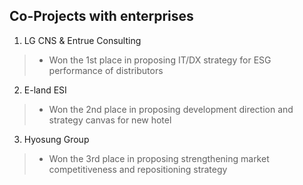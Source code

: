 ## Co-Projects with enterprises
1. LG CNS & Entrue Consulting
> - Won the 1st place in proposing IT/DX strategy for ESG performance of distributors
2. E-land ESI
> - Won the 2nd place in proposing development direction and strategy canvas for new hotel
3. Hyosung Group
> - Won the 3rd place in proposing strengthening market competitiveness and repositioning strategy
